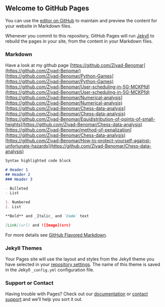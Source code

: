 ## Welcome to GitHub Pages

You can use the [editor on GitHub](https://github.com/Ziyad-Benomar/Ziyad-Benomar.github.io/edit/main/index.md) to maintain and preview the content for your website in Markdown files.

Whenever you commit to this repository, GitHub Pages will run [Jekyll](https://jekyllrb.com/) to rebuild the pages in your site, from the content in your Markdown files.

### Markdown
Have a look at my github page [https://github.com/Ziyad-Benomar](https://github.com/Ziyad-Benomar)  
[https://github.com/Ziyad-Benomar/Python-Games](https://github.com/Ziyad-Benomar/Python-Games)  
[https://github.com/Ziyad-Benomar/User-scheduling-in-5G-MCKPfd](https://github.com/Ziyad-Benomar/User-scheduling-in-5G-MCKPfd)  
[https://github.com/Ziyad-Benomar/Numerical-analysis](https://github.com/Ziyad-Benomar/Numerical-analysis)  
[https://github.com/Ziyad-Benomar/Chess-data-analysis](https://github.com/Ziyad-Benomar/Chess-data-analysis)  
[https://github.com/Ziyad-Benomar/Equidistribution-of-points-of-small-heights](https://github.com/Ziyad-Benomar/Chess-data-analysis)  
[https://github.com/Ziyad-Benomar/method-of-penalization](https://github.com/Ziyad-Benomar/Chess-data-analysis)  
[https://github.com/Ziyad-Benomar/How-to-protect-yourself-against-unfortunate-hazards](https://github.com/Ziyad-Benomar/Chess-data-analysis)  



```markdown
Syntax highlighted code block

# Header 1
## Header 2
### Header 3

- Bulleted
- List

1. Numbered
2. List

**Bold** and _Italic_ and `Code` text

[Link](url) and ![Image](src)
```

For more details see [GitHub Flavored Markdown](https://guides.github.com/features/mastering-markdown/).

### Jekyll Themes

Your Pages site will use the layout and styles from the Jekyll theme you have selected in your [repository settings](https://github.com/Ziyad-Benomar/Ziyad-Benomar.github.io/settings). The name of this theme is saved in the Jekyll `_config.yml` configuration file.

### Support or Contact

Having trouble with Pages? Check out our [documentation](https://docs.github.com/categories/github-pages-basics/) or [contact support](https://github.com/contact) and we’ll help you sort it out.
